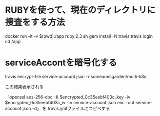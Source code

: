 # RUBYを使って、現在のディレクトリに捜査をする方法
docker run -it -v $(pwd):/app ruby:2.3 sh
gem install -N travis
travis login
cd  /app
# serviceAccontを暗号化する
travis encrypt-file service-account.json -r someonesgarden/multi-k8s

この結果表示される

「openssl aes-256-cbc -K $encrypted_0c35eebf403c_key -iv $encrypted_0c35eebf403c_iv -in service-account.json.enc -out service-account.json -d」
を.travis.ymlファイルにコピペする

